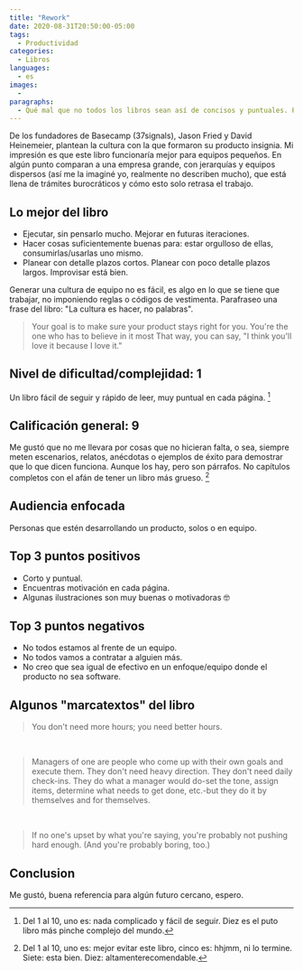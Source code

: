 ```yaml
---
title: "Rework"
date: 2020-08-31T20:50:00-05:00
tags:
  - Productividad
categories:
  - Libros
languages:
  - es
images:
  -
paragraphs:
  - Qué mal que no todos los libros sean así de concisos y puntuales. Pocos autores dejan su ego y hacen un libro amplio lleno de bullshit. Rework en cada página tiene algo que aportar. Y donde no, tiene ilustraciones motivantes jaja.
---
```


De los fundadores de Basecamp (37signals), Jason Fried y David Heinemeier, plantean la cultura con la que formaron su producto insignia. Mi impresión es que este libro funcionaría mejor para equipos pequeños. En algún punto comparan a una empresa grande, con jerarquías y equipos dispersos (así me la imaginé yo, realmente no describen mucho), que está llena de trámites burocráticos y cómo esto solo retrasa el trabajo.

## Lo mejor del libro

- Ejecutar, sin pensarlo mucho. Mejorar en futuras iteraciones.
- Hacer cosas suficientemente buenas para: estar orgulloso de ellas, consumirlas/usarlas uno mismo.
- Planear con detalle plazos cortos. Planear con poco detalle plazos largos. Improvisar está bien.

Generar una cultura de equipo no es fácil, es algo en lo que se tiene que trabajar, no imponiendo reglas o códigos de vestimenta. Parafraseo una frase del libro: "La cultura es hacer, no palabras".

> Your goal is to make sure your product stays right for you. You're the one who has to believe in it most That way, you can say, "I think you'll love it because I love it."

## Nivel de dificultad/complejidad: 1

Un libro fácil de seguir y rápido de leer, muy puntual en cada página. [^1]

## Calificación general: 9

Me gustó que no me llevara por cosas que no hicieran falta, o sea, siempre meten escenarios, relatos, anécdotas o ejemplos de éxito para demostrar que lo que dicen funciona. Aunque los hay, pero son párrafos. No capítulos completos con el afán de tener un libro más grueso.  [^2]

## Audiencia enfocada

Personas que estén desarrollando un producto, solos o en equipo.

## Top 3 puntos positivos

- Corto y puntual.
- Encuentras motivación en cada página.
- Algunas ilustraciones son muy buenas o motivadoras 🤓

## Top 3 puntos negativos

- No todos estamos al frente de un equipo.
- No todos vamos a contratar a alguien más.
- No creo que sea igual de efectivo en un enfoque/equipo donde el producto no sea software.

## Algunos "marcatextos" del libro

> You don't need more hours; you need better hours.

<br>

> Managers of one are people who come up with their own goals and execute them. They don't need heavy direction. They don't need daily check-ins. They do what a manager would do-set the tone, assign items, determine what needs to get done, etc.-but they do it by themselves and for themselves.

<br>

> If no one's upset by what you're saying, you're probably not pushing hard enough. (And you're probably boring, too.)

## Conclusion

Me gustó, buena referencia para algún futuro cercano, espero.

[^1]: Del 1 al 10, uno es: nada complicado y fácil de seguir. Diez es el puto libro más pinche complejo del mundo.
[^2]: Del 1 al 10, uno es: mejor evitar este libro, cinco es: hhjmm, ni lo termine. Siete: esta bien. Diez: altamenterecomendable.
